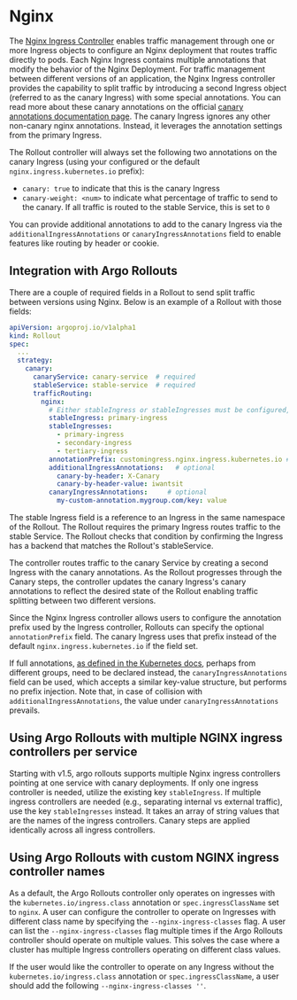# Nginx

The [Nginx Ingress Controller](https://kubernetes.github.io/ingress-nginx/) enables traffic management through one or more Ingress objects to configure an Nginx deployment that routes traffic directly to pods. Each Nginx Ingress contains multiple annotations that modify the behavior of the Nginx Deployment. For traffic management between different versions of an application, the Nginx Ingress controller provides the capability to split traffic by introducing a second Ingress object (referred to as the canary Ingress) with some special annotations. You can read more about these canary annotations on the official [canary annotations documentation page](https://kubernetes.github.io/ingress-nginx/user-guide/nginx-configuration/annotations/#canary). The canary Ingress ignores any other non-canary nginx annotations. Instead, it leverages the annotation settings from the primary Ingress.

The Rollout controller will always set the following two annotations on the canary Ingress (using your configured or the default `nginx.ingress.kubernetes.io` prefix):

- `canary: true` to indicate that this is the canary Ingress
- `canary-weight: <num>` to indicate what percentage of traffic to send to the canary. If all traffic is routed to the stable Service, this is set to `0`

You can provide additional annotations to add to the canary Ingress via the `additionalIngressAnnotations` or `canaryIngressAnnotations` field to enable features like routing by header or cookie.


## Integration with Argo Rollouts
There are a couple of required fields in a Rollout to send split traffic between versions using Nginx. Below is an example of a Rollout with those fields:

```yaml
apiVersion: argoproj.io/v1alpha1
kind: Rollout
spec:
  ...
  strategy:
    canary:
      canaryService: canary-service  # required
      stableService: stable-service  # required
      trafficRouting:
        nginx:
          # Either stableIngress or stableIngresses must be configured, but not both.
          stableIngress: primary-ingress
          stableIngresses:
            - primary-ingress
            - secondary-ingress
            - tertiary-ingress
          annotationPrefix: customingress.nginx.ingress.kubernetes.io # optional
          additionalIngressAnnotations:   # optional
            canary-by-header: X-Canary
            canary-by-header-value: iwantsit
          canaryIngressAnnotations:     # optional
            my-custom-annotation.mygroup.com/key: value
```

The stable Ingress field is a reference to an Ingress in the same namespace of the Rollout. The Rollout requires the primary Ingress routes traffic to the stable Service. The Rollout checks that condition by confirming the Ingress has a backend that matches the Rollout's stableService.

The controller routes traffic to the canary Service by creating a second Ingress with the canary annotations. As the Rollout progresses through the Canary steps, the controller updates the canary Ingress's canary annotations to reflect the desired state of the Rollout enabling traffic splitting between two different versions.

Since the Nginx Ingress controller allows users to configure the annotation prefix used by the Ingress controller, Rollouts can specify the optional `annotationPrefix` field. The canary Ingress uses that prefix instead of the default `nginx.ingress.kubernetes.io` if the field set.

If full annotations, [as defined in the Kubernetes docs](https://kubernetes.io/docs/concepts/overview/working-with-objects/annotations/#syntax-and-character-set), perhaps from different groups, need to be declared instead, the `canaryIngressAnnotations` field can be used, which accepts a similar key-value structure, but performs no prefix injection.
Note that, in case of collision with `additionalIngressAnnotations`, the value under `canaryIngressAnnotations` prevails.

## Using Argo Rollouts with multiple NGINX ingress controllers per service
Starting with v1.5, argo rollouts supports multiple Nginx ingress controllers pointing at one service with canary deployments. If only one ingress controller is needed, utilize the existing key `stableIngress`. If multiple ingress controllers are needed (e.g., separating internal vs external traffic), use the key `stableIngresses` instead. It takes an array of string values that are the names of the ingress controllers. Canary steps are applied identically across all ingress controllers.


## Using Argo Rollouts with custom NGINX ingress controller names
As a default, the Argo Rollouts controller only operates on ingresses with the `kubernetes.io/ingress.class` annotation or `spec.ingressClassName` set to `nginx`. A user can configure the controller to operate on Ingresses with different class name by specifying the `--nginx-ingress-classes` flag. A user can list the `--nginx-ingress-classes` flag multiple times if the Argo Rollouts controller should operate on multiple values. This solves the case where a cluster has multiple Ingress controllers operating on different class values.

If the user would like the controller to operate on any Ingress without the `kubernetes.io/ingress.class` annotation or `spec.ingressClassName`, a user should add the following `--nginx-ingress-classes ''`.
